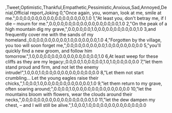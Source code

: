 ,Tweet,Optimistic,Thankful,Empathetic,Pessimistic,Anxious,Sad,Annoyed,Denial,Official report,Joking
0,"Once again, you, woman, look at me, smile at me.",0.0,0.0,0.0,0.0,0.0,0.0,0.0,0.0,0.0,1.0
1,"At least you, don't betray me, if I die – mourn for me.",0.0,0.0,0.0,0.0,0.0,0.0,0.0,0.0,0.0,1.0
2,"On the peak of a high mountain dig my grave,",0.0,0.0,0.0,1.0,0.0,0.0,0.0,0.0,0.0,1.0
3,and frequently cover me with the sands of my homeland.,0.0,0.0,0.0,0.0,0.0,1.0,0.0,0.0,0.0,1.0
4,"Forgotten by the village, you too will soon forget me,",0.0,0.0,0.0,0.0,0.0,1.0,0.0,0.0,0.0,0.0
5,"you'll quickly find a new groom, and follow him tomorrow.",1.0,0.0,0.0,0.0,0.0,0.0,0.0,0.0,0.0,1.0
6,At least weep for these cliffs as they are my legacy:,0.0,0.0,1.0,0.0,0.0,1.0,1.0,0.0,0.0,0.0
7,"let them stand proud and firm, and not let the enemy intrude!",1.0,0.0,1.0,0.0,0.0,0.0,0.0,0.0,0.0,0.0
8,"Let them not start crumbling… Let the young eagles raise their chicks,",1.0,0.0,1.0,0.0,0.0,0.0,0.0,0.0,0.0,1.0
9,"let them return to my grave, often soaring around;",0.0,0.0,1.0,0.0,0.0,0.0,0.0,0.0,0.0,0.0
10,"let the mountains bloom with flowers, wear the clouds around their necks,",0.0,0.0,0.0,0.0,0.0,0.0,0.0,0.0,0.0,1.0
11,"let the dew dampen my chest, – and I will still be alive.",1.0,0.0,1.0,0.0,0.0,0.0,0.0,0.0,0.0,0.0
